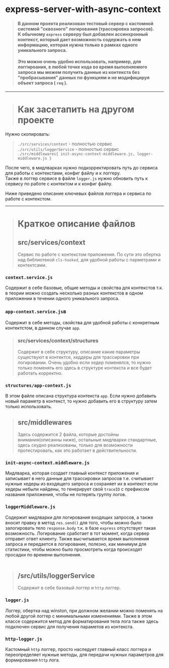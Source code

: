 # express-server-with-async-context
>#### В данном проекта реализован тестовый сервер с кастомной системой "сквозного" логирования (трассировка запросов). <br> К обычному `express` серверу был добавлен ассинхронный контекст, который дает возможность содержать в нем информацию, которая нужна только в рамках одного уникального запроса. <br>
>#### Это можно очень удобно использовать, например, для логгироания, в любой точке кода во время выполняемого запроса мы можем получить данные из контекста без "пробрасывания" данных по функциям и не модифицируя объект запроса ( `req` ). <br> 

<hr>

># Как засетапить на другом проекте

Нужно скопировать: <br>
>`./src/services/context` - полностью сервис <br>
>`./src/utils/loggerService` - полностью сервис <br>
>`./src/middlewares{ init-async-context-middleware.js, logger-middleware.js }` <br>

После чего, в мидлварках нужно подкорректировать путь до сервиса для работы с контекстами, конфиг файлу и к логгеру. <br>
Также в логгер сервисе в файле `logger.js` нужно обновить путь к сервису по работе с контектом и к конфиг файлу. <br>

Ниже приведено описание ключевых файлов логгера и сервиса по работе с контекстом.
<hr>

># Краткое описание файлов 
>##  src/services/context
>Сервис по работе с контекстом приложения. По сути это обертка над библиотекой `cls-hooked`, для удобной работы с парметрами и контектсами.
### `context.service.js`
Содержит в себе базовые, общие методы и свойства для контекстов т.к. в теории можно создать несколько разных контекстов в одном приложении в течении одного уникального запроса.
<br>

### `app-context.service.js`в
Содержит в себе методы, свойства для удобной работы с конкретным контектстом, в данном случае `app`. 
<br>

>###  src/services/context/structures
>Cодержит в себе структуру, описание какие параметры существуют в контектсе, хеддеры для трассировки при логировании. Очень удобно если хедер поменялся, то нужно только поменять его здесь в структуре контекста и все будет работать корректно. 
### `structures/app-context.js`
В этом файле описана структура контекста `app`. Если нужно добавить новый параметр в контекст, то нужно добавить его в структуру затем только использовать.
<br>

>##  src/middlewares
>Здесь содержится 2 файла, которые достойны внимания(описанны ниже), остальные мидлварки стандартные, здесь скудно реализованы, только для возможности протестировать, как это работает в действительности.
### `init-async-context.middleware.js`
Мидлварка, которая создает главный контекст приложения и записывает в него данные для трассировки запросов т.е. считывает нужные хедеры из входящего запроса и сохраняет их в контекст если хедеры небыли найдены, то генерирует свой `traceID` с префиксом названия приложения, чтобы не потерять группу логов.
<br>

### `loggerMiddleware.js`
Содержит мидлварки для логирования входящих запросов, а также вносит правку в метод `res.send()` для того, чтобы можно было залогировать тело `response.body` т.к. в базе `express` отсутствует такая возможность. Логирование сработает в тот момент, когда сервер отправит ответ клиенту. Также высчитывается время выполнения запроса и передается в логирование, полезно, как минимум для статистики, чтобы можно было просмотреть когда происходят просадки по времени выполнения.  
<br>

>## /src/utils/loggerService
>Cодержит в себе базовый логгер и `http` логгер.
### `logger.js`
Логгер, обертка над winston, при должном желании можно поменять на любой другой логгер с минимальными изменениями. Также в этом классе содержится метод для форматирования тела лога также здесь подключен сервис для получения параметов из контекста.
<br>

### `http-logger.js`
Кастомный `http` логгер, просто наследует главный класс логгера и переопределяет нужные методы, для передачи нужных параметров для формирования `http` лога.
<br>